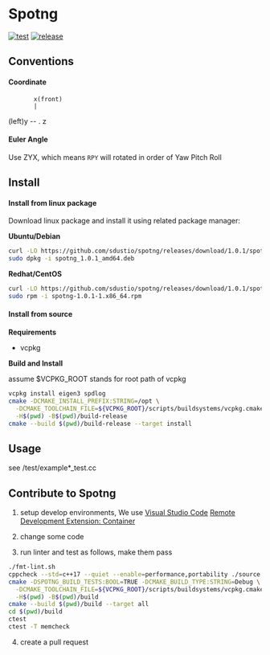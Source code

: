# Spotng

[![test](https://github.com/sdustio/spotng/actions/workflows/test.yml/badge.svg)](https://github.com/sdustio/spotng/actions/workflows/test.yml)
[![release](https://github.com/sdustio/spotng/actions/workflows/release.yml/badge.svg)](https://github.com/sdustio/spotng/actions/workflows/release.yml)


## Conventions

#### Coordinate
           x(front)
           |
(left)y -- . z

#### Euler Angle
Use ZYX, which means `RPY` will rotated in order of Yaw Pitch Roll

## Install

#### Install from linux package

Download linux package and install it using related package manager:

**Ubuntu/Debian**

```sh
curl -LO https://github.com/sdustio/spotng/releases/download/1.0.1/spotng_1.0.1_amd64.deb
sudo dpkg -i spotng_1.0.1_amd64.deb
```

**Redhat/CentOS**

```sh
curl -LO https://github.com/sdustio/spotng/releases/download/1.0.1/spotng-1.0.1-1.x86_64.rpm
sudo rpm -i spotng-1.0.1-1.x86_64.rpm
```

#### Install from source

**Requirements**

- vcpkg

**Build and Install**

assume $VCPKG_ROOT stands for root path of vcpkg

```sh
vcpkg install eigen3 spdlog
cmake -DCMAKE_INSTALL_PREFIX:STRING=/opt \
  -DCMAKE_TOOLCHAIN_FILE=${VCPKG_ROOT}/scripts/buildsystems/vcpkg.cmake \
  -H$(pwd) -B$(pwd)/build-release
cmake --build $(pwd)/build-release --target install
```

## Usage

see /test/example*_test.cc


## Contribute to Spotng

1. setup develop environments, We use [Visual Studio Code](https://code.visualstudio.com/) [Remote Development Extension: Container](https://code.visualstudio.com/docs/remote/containers)

2. change some code

3. run linter and test as follows, make them pass

```sh
./fmt-lint.sh
cppcheck --std=c++17 --quiet --enable=performance,portability ./source
cmake -DSPOTNG_BUILD_TESTS:BOOL=TRUE -DCMAKE_BUILD_TYPE:STRING=Debug \
  -DCMAKE_TOOLCHAIN_FILE=${VCPKG_ROOT}/scripts/buildsystems/vcpkg.cmake \
  -H$(pwd) -B$(pwd)/build
cmake --build $(pwd)/build --target all
cd $(pwd)/build
ctest
ctest -T memcheck
```

4. create a pull request
